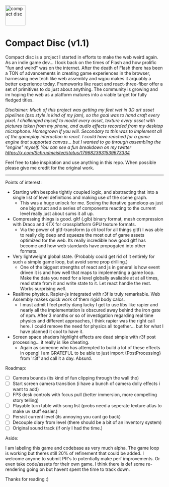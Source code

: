 <img src="https://upload.wikimedia.org/wikipedia/commons/e/e8/CD_autolev_crop_new.jpg" style="width:64px; height:64px" alt="compact disc"/>

# Compact Disc (v1.1)

Compact disc is a project I started in efforts to make the web weird again. As an indie game dev... I look back on the times of Flash and how prolific "fun and weird" was on the internet. After the death of Flash there has been a TON of advancements in creating game experiences in the browser, harnessing new tech like web assembly and wgpu makes it arguably a better experience today. Frameworks like react and react-three-fiber offer a set of primitives to do just about anything. The community is growing and im hoping the web as a platform matures into a viable target for fully fledged titles.

*Disclaimer: Much of this project was getting my feet wet in 3D art asset pipelines (psx style is kind of my jam), so the goal was to hand craft every pixel. I challenged myself to model every asset, texture every asset with pictures taken from my phone, and audio effects recorded from my desktop microphone. Homegrown if you will. Secondary to this was to implement all of the gameplay interaction in react. I could have reached for a game engine that supported canvas... but I wanted to go through assembling the "engine" myself. You can see a fun breakdown on my twitter https://x.com/Schrudmeister/status/1796823931539673334*

Feel free to take inspiration and use anything in this repo. When possible please give me credit for the original work.

---

Points of interest:

- Starting with bespoke tightly coupled logic, and abstracting that into a single list of level definitions and making use of the scene graph.
  - This was a huge unlock for me. Seeing the iterative gameloop as just one big struct and a series of components reacting to the current level really just about sums it all up.
- Compressing things is good. gltf (.glb) binary format, mesh compression with Draco and KTX for crossplatform GPU texture formats.
  - Via the power of gltf-transform (a cli tool for all things gltf) I was able to really dig deep and squeeze the most out of game assets optimized for the web. Its really incredible how good gltf has become and how web standards have propogated into other formats. 
- Very lightweight global state. (Probably could get rid of it entirely for such a simple game loop, but avoid some prop drilling.)
  - One of the biggest strengths of react and js in general is how event driven it is and how well that maps to implementing a game loop. Make the data you need for a level globally avaliable at at all times, read state from it and write state to it. Let react handle the rest. Works surprising well.
- Realtime physics. Rapier-js integrated with r3f is truly remarkable. Web Assembly makes quick work of them rigid body calcs.
  - I must admit I feel pretty dang lucky I get to use libs like rapier and nearly all the implementation is obscured away behind the iron gate of npm. After 3 months or so of investigation regarding real time physics and different approaches, I think rapier was the right call here. I could remove the need for physics all together... but for what I have planned it cool to have it.
- Screen space shaders highlight effects are dead simple with r3f post processing... it really is like cheating.
  - Again as someone who has attempted to build a lot of these effects in opengl I am GRATEFUL to be able to just import {PostProcessing} from 'r3f' and call it a day. Absurd.

Roadmap:

- [ ] Camera bounds (its kind of fun clipping through the wall tho)
- [ ] Start screen camera transition (i have a bunch of camera dolly effects i want to add)
- [ ] FPS desk controls with focus pull (better immersion, more compelling story telling)
- [ ] Playable turn table with song list (probs need a seperate texture atlas to make uv stuff easier.)
- [ ] Persist current level (its annoying you cant go back)
- [ ] Decouple diary from level (there should be a bit of an inventory system)
- [ ] Original sound track (if only I had the time.)

Aside:

I am labeling this game and codebase as very much alpha. The game loop is working but theres still 20% of refinement that could be added. I welcome anyone to submit PR's to potentially make perf improvements. Or even take code/assets for their own game. I think there is def some re-rendering going on but havent spent the time to track down.

Thanks for reading :) 
